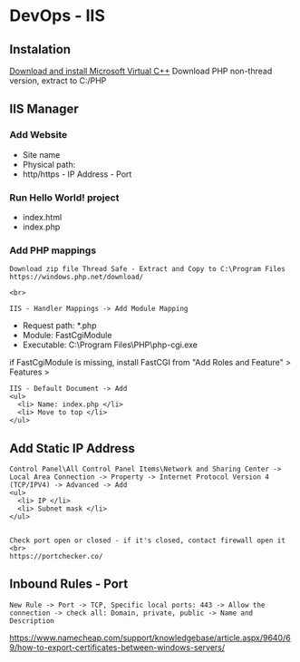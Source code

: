 # DevOps - IIS

## Instalation
[Download and install Microsoft Virtual C++](https://learn.microsoft.com/en-us/cpp/windows/)
Download PHP non-thread version, extract to C:/PHP
## IIS Manager
### Add Website
  <ul>
    <li> Site name </li>
    <li> Physical path: </li>
    <li> http/https - IP Address - Port </li>
  </ul>
  
  
 
### Run Hello World! project
  <ul>
    <li> index.html </li>
    <li> index.php </li>
  </ul>
  
### Add PHP mappings

    Download zip file Thread Safe - Extract and Copy to C:\Program Files
    https://windows.php.net/download/
    
    <br>
    
    IIS - Handler Mappings -> Add Module Mapping
  <ul>
    <li> Request path: *.php </li>
    <li> Module: FastCgiModule </li>
    <li> Executable: C:\Program Files\PHP\php-cgi.exe </li>
  </ul>
    if FastCgiModule is missing, install FastCGI from "Add Roles and Feature" > Features >
    <br>
    
    

    IIS - Default Document -> Add
    <ul>
      <li> Name: index.php </li>
      <li> Move to top </li>
    </ul>
    
    
## Add Static IP Address

    Control Panel\All Control Panel Items\Network and Sharing Center -> Local Area Connection -> Property -> Internet Protocol Version 4 (TCP/IPV4) -> Advanced -> Add
    <ul>
      <li> IP </li>
      <li> Subnet mask </li>
    </ul>  
    
    
    Check port open or closed - if it's closed, contact firewall open it <br>
    https://portchecker.co/
## Inbound Rules - Port
    New Rule -> Port -> TCP, Specific local ports: 443 -> Allow the connection -> check all: Domain, private, public -> Name and Description


https://www.namecheap.com/support/knowledgebase/article.aspx/9640/69/how-to-export-certificates-between-windows-servers/
